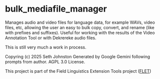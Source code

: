 # bulk_mediafile_manager
Manages audio and video files for language data, for example WAVs, video files, etc, allowing the user an easy to bulk copy, convert, and rename (like with prefixes and suffixes). Useful for working with the results of the Video Annotation Tool or with Dekrereke audio files.


This is still very much a work in process.

Copyring (c) 2025 Seth Johnston
Generated by Google Gemini following prompts from author.
AGPL 3.0 License.

This project is part of the Field Linguistics Extension Tools project ([FLET](https://www.github.com/rulingAnts/flet/))
